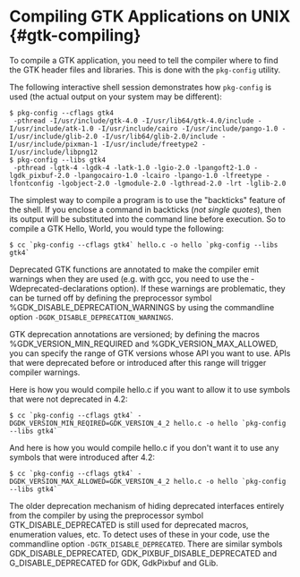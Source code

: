 # Compiling GTK Applications on UNIX {#gtk-compiling}

To compile a GTK application, you need to tell the compiler where to
find the GTK header files and libraries. This is done with the
`pkg-config` utility.

The following interactive shell session demonstrates how `pkg-config`
is used (the actual output on your system may be different):

```
$ pkg-config --cflags gtk4
 -pthread -I/usr/include/gtk-4.0 -I/usr/lib64/gtk-4.0/include -I/usr/include/atk-1.0 -I/usr/include/cairo -I/usr/include/pango-1.0 -I/usr/include/glib-2.0 -I/usr/lib64/glib-2.0/include -I/usr/include/pixman-1 -I/usr/include/freetype2 -I/usr/include/libpng12
$ pkg-config --libs gtk4
 -pthread -lgtk-4 -lgdk-4 -latk-1.0 -lgio-2.0 -lpangoft2-1.0 -lgdk_pixbuf-2.0 -lpangocairo-1.0 -lcairo -lpango-1.0 -lfreetype -lfontconfig -lgobject-2.0 -lgmodule-2.0 -lgthread-2.0 -lrt -lglib-2.0
```
The simplest way to compile a program is to use the "backticks"
feature of the shell. If you enclose a command in backticks
(*not single quotes*), then its output will be substituted into the
command line before execution. So to compile a GTK Hello, World, you
would type the following:
```
$ cc `pkg-config --cflags gtk4` hello.c -o hello `pkg-config --libs gtk4`
```
Deprecated GTK functions are annotated to make the compiler
emit warnings when they are used (e.g. with gcc, you need to use
the -Wdeprecated-declarations option). If these warnings are
problematic, they can be turned off by defining the preprocessor
symbol %GDK_DISABLE_DEPRECATION_WARNINGS by using the commandline
option `-DGDK_DISABLE_DEPRECATION_WARNINGS`.

GTK deprecation annotations are versioned; by defining the
macros %GDK_VERSION_MIN_REQUIRED and %GDK_VERSION_MAX_ALLOWED,
you can specify the range of GTK versions whose API you want
to use. APIs that were deprecated before or introduced after
this range will trigger compiler warnings.

Here is how you would compile hello.c if you want to allow it
to use symbols that were not deprecated in 4.2:
```
$ cc `pkg-config --cflags gtk4` -DGDK_VERSION_MIN_REQIRED=GDK_VERSION_4_2 hello.c -o hello `pkg-config --libs gtk4`
```

And here is how you would compile hello.c if you don't want
it to use any symbols that were introduced after 4.2:
```
$ cc `pkg-config --cflags gtk4` -DGDK_VERSION_MAX_ALLOWED=GDK_VERSION_4_2 hello.c -o hello `pkg-config --libs gtk4`
```
The older deprecation mechanism of hiding deprecated interfaces
entirely from the compiler by using the preprocessor symbol
GTK_DISABLE_DEPRECATED is still used for deprecated macros,
enumeration values, etc. To detect uses of these in your code,
use the commandline option `-DGTK_DISABLE_DEPRECATED`.
There are similar symbols GDK_DISABLE_DEPRECATED,
GDK_PIXBUF_DISABLE_DEPRECATED and G_DISABLE_DEPRECATED for GDK,
GdkPixbuf and GLib.
